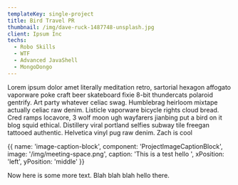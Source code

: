 ```yaml
---
templateKey: single-project
title: Bird Travel PR
thumbnail: /img/dave-ruck-1487748-unsplash.jpg
client: Ipsum Inc
techs:
  - Robo Skills
  - WTF
  - Advanced JavaShell
  - MongoDongo
---
```

Lorem ipsum dolor amet literally meditation retro, sartorial hexagon affogato vaporware poke craft beer skateboard fixie 8-bit thundercats polaroid gentrify. Art party whatever celiac swag. Humblebrag heirloom mixtape actually celiac raw denim. Listicle vaporware bicycle rights cloud bread. Cred ramps locavore, 3 wolf moon ugh wayfarers jianbing put a bird on it blog squid ethical. Distillery viral portland selfies subway tile freegan tattooed authentic. Helvetica vinyl pug raw denim. Zach is cool

{{ name: 'image-caption-block', component: 'ProjectImageCaptionBlock', image: '/img/meeting-space.png', caption: 'This is a test hello ', xPosition: 'left', yPosition: 'middle' }}

Now here is some more text. Blah blah blah hello there.